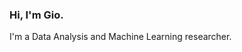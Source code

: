 ### Hi, I'm Gio.
I'm a Data Analysis and Machine Learning researcher.
<!--
**GioHRepo/GioHRepo** is a ✨ _special_ ✨ repository because its `README.md` (this file) appears on your GitHub profile.
-->
